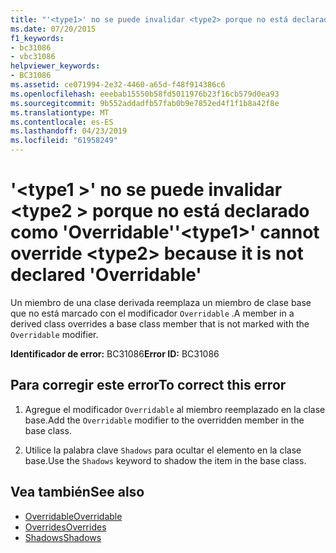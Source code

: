 ```yaml
---
title: "'<type1>' no se puede invalidar <type2> porque no está declarado como 'Overridable'"
ms.date: 07/20/2015
f1_keywords:
- bc31086
- vbc31086
helpviewer_keywords:
- BC31086
ms.assetid: ce071994-2e32-4460-a65d-f48f914386c6
ms.openlocfilehash: eeebab15550b58fd5011976b23f16cb579d0ea93
ms.sourcegitcommit: 9b552addadfb57fab0b9e7852ed4f1f1b8a42f8e
ms.translationtype: MT
ms.contentlocale: es-ES
ms.lasthandoff: 04/23/2019
ms.locfileid: "61958249"
---
```

# <a name="type1-cannot-override-type2-because-it-is-not-declared-overridable"></a><span data-ttu-id="e1d55-102">'\<type1 >' no se puede invalidar \<type2 > porque no está declarado como 'Overridable'</span><span class="sxs-lookup"><span data-stu-id="e1d55-102">'\<type1>' cannot override \<type2> because it is not declared 'Overridable'</span></span>
<span data-ttu-id="e1d55-103">Un miembro de una clase derivada reemplaza un miembro de clase base que no está marcado con el modificador `Overridable` .</span><span class="sxs-lookup"><span data-stu-id="e1d55-103">A member in a derived class overrides a base class member that is not marked with the `Overridable` modifier.</span></span>  
  
 <span data-ttu-id="e1d55-104">**Identificador de error:** BC31086</span><span class="sxs-lookup"><span data-stu-id="e1d55-104">**Error ID:** BC31086</span></span>  
  
## <a name="to-correct-this-error"></a><span data-ttu-id="e1d55-105">Para corregir este error</span><span class="sxs-lookup"><span data-stu-id="e1d55-105">To correct this error</span></span>  
  
1. <span data-ttu-id="e1d55-106">Agregue el modificador `Overridable` al miembro reemplazado en la clase base.</span><span class="sxs-lookup"><span data-stu-id="e1d55-106">Add the `Overridable` modifier to the overridden member in the base class.</span></span>  
  
2. <span data-ttu-id="e1d55-107">Utilice la palabra clave `Shadows` para ocultar el elemento en la clase base.</span><span class="sxs-lookup"><span data-stu-id="e1d55-107">Use the `Shadows` keyword to shadow the item in the base class.</span></span>  
  
## <a name="see-also"></a><span data-ttu-id="e1d55-108">Vea también</span><span class="sxs-lookup"><span data-stu-id="e1d55-108">See also</span></span>

- [<span data-ttu-id="e1d55-109">Overridable</span><span class="sxs-lookup"><span data-stu-id="e1d55-109">Overridable</span></span>](../../visual-basic/language-reference/modifiers/overridable.md)
- [<span data-ttu-id="e1d55-110">Overrides</span><span class="sxs-lookup"><span data-stu-id="e1d55-110">Overrides</span></span>](../../visual-basic/language-reference/modifiers/overrides.md)
- [<span data-ttu-id="e1d55-111">Shadows</span><span class="sxs-lookup"><span data-stu-id="e1d55-111">Shadows</span></span>](../../visual-basic/language-reference/modifiers/shadows.md)
